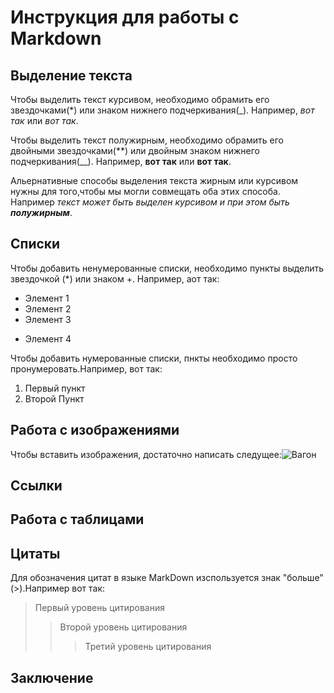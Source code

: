 # Инструкция для работы с Markdown

## Выделение текста

Чтобы выделить текст курсивом, необходимо обрамить его звездочками(*) или знаком нижнего подчеркивания(_). Например, *вот так* или _вот так_.

Чтобы выделить текст полужирным, необходимо обрамить его двойными звездочками(**) или двойным знаком нижнего подчеркивания(__). Например, **вот так** или __вот так__.

Альернативные способы выделения текста жирным или курсивом нужны для того,чтобы мы могли совмещать оба этих способа. Например _текст может быть выделен курсивом и при этом быть **полужирным**_.

## Списки

Чтобы добавить ненумерованные списки, необходимо пункты выделить звездочкой (*) или знаком +. Например, аот так:
* Элемент 1
* Элемент 2
* Элемент 3
+ Элемент 4

Чтобы добавить нумерованные списки, пнкты необходимо просто пронумеровать.Например, вот так:
1. Первый пункт
2. Второй Пункт

## Работа с изображениями

Чтобы вставить изображения, достаточно написать следущее:![Вагон](вагон.jpg)

## Ссылки

## Работа с таблицами

## Цитаты

Для обозначения цитат в языке MarkDown изспользуется знак "больше" (>).Например вот так:
> Первый уровень цитирования
>> Второй уровень цитирования
>>> Третий уровень цитирования

## Заключение
